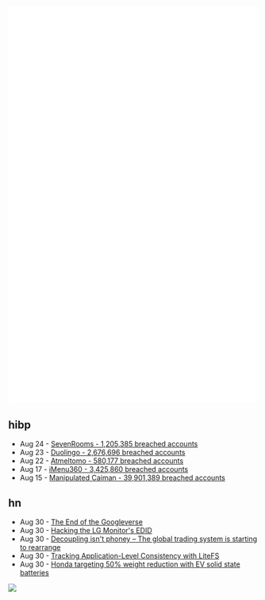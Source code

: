 ![Metrics](https://raw.githubusercontent.com/phixion/phixion/master/metrics.svg)

## hibp

<!--
for https://github.com/phixion/phixion/blob/main/.github/workflows/feeds.yml
-->
<!--START_SECTION:haveibeenpwnd-->
- Aug 24 - [SevenRooms - 1,205,385 breached accounts](https://haveibeenpwned.com/PwnedWebsites#SevenRooms)
- Aug 23 - [Duolingo - 2,676,696 breached accounts](https://haveibeenpwned.com/PwnedWebsites#Duolingo)
- Aug 22 - [Atmeltomo - 580,177 breached accounts](https://haveibeenpwned.com/PwnedWebsites#Atmeltomo)
- Aug 17 - [iMenu360 - 3,425,860 breached accounts](https://haveibeenpwned.com/PwnedWebsites#iMenu360)
- Aug 15 - [Manipulated Caiman - 39,901,389 breached accounts](https://haveibeenpwned.com/PwnedWebsites#ManipulatedCaiman)
<!--END_SECTION:haveibeenpwnd-->

## hn

<!--
for https://github.com/phixion/phixion/blob/main/.github/workflows/feeds.yml
-->
<!--START_SECTION:hn-->
- Aug 30 - [The End of the Googleverse](https://www.theverge.com/23846048/google-search-memes-images-pagerank-altavista-seo-keywords)
- Aug 30 - [Hacking the LG Monitor's EDID](https://gist.github.com/kj800x/be3001c07c49fdb36970633b0bc6defb)
- Aug 30 - [Decoupling isn't phoney – The global trading system is starting to rearrange](https://www.noahpinion.blog/p/decoupling-isnt-phoney)
- Aug 30 - [Tracking Application-Level Consistency with LiteFS](https://fly.io/blog/tracking-consistency-with-litefs/)
- Aug 30 - [Honda targeting 50% weight reduction with EV solid state batteries](https://www.thedrive.com/news/honda-solid-state-batteries-will-offer-same-energy-density-at-half-the-weight)
<!--END_SECTION:hn-->

<!--
for https://yhype.me
-->
![](https://hit.yhype.me/github/profile?user_id=13013670)
